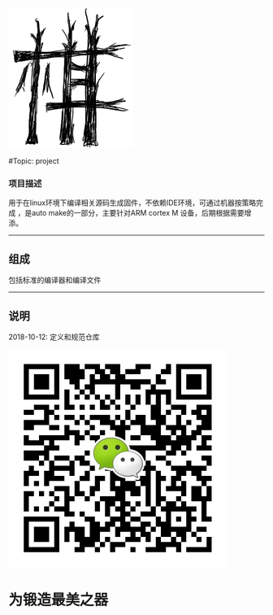 ﻿[![sites](adv/Qi.png)](http://www.qitas.cn)

#Topic: project

### 项目描述

用于在linux环境下编译相关源码生成固件，不依赖IDE环境，可通过机器按策略完成 ，是auto make的一部分，主要针对ARM cortex M 设备，后期根据需要增添。

---

## 组成

包括标准的编译器和编译文件


---
## 说明

2018-10-12: 定义和规范仓库



[![sites](adv/qitas.jpg)](http://www.qitas.cn)
# 为锻造最美之器
